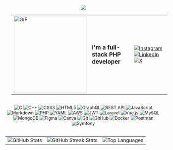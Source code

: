 <p align="center">
<img src="https://raw.githubusercontent.com/trinib/trinib/a5f17399d881c5651a89bfe4a621014b08346cf0/images/marquee.svg">

<div align="center" width="100%">
<table style="width: 100%; margin-left:20px;">
  <tr>
    <td style="width: 50%;">
      <img src="https://media.giphy.com/media/ZVik7pBtu9dNS/giphy.gif?cid=ecf05e474liecrm86ty5pxcu5lz5n4bnwg15uhkywtjj4wkn&ep=v1_gifs_search&rid=giphy.gif&ct=g" width="100%" height="250px" alt="GIF">
    </td>
    <td style="width: 50%;">
      <div style="display: flex; justify-content: space-between; align-items: center; width: 100%;">
        <h3 style="margin: 0;">I'm a full-stack PHP developer</h3>
        <div>
          <a href="https://instagram.com/https://www.instagram.com/m.elaadraoui/"><img src="https://img.shields.io/badge/Instagram-%23E4405F.svg?logo=Instagram&logoColor=white" alt="Instagram"></a>
          <a href="https://linkedin.com/in/https://www.linkedin.com/in/mbarek-elaadraoui/"><img src="https://img.shields.io/badge/LinkedIn-%230077B5.svg?logo=linkedin&logoColor=white" alt="LinkedIn"></a>
          <a href="https://x.com/https://x.com/m_eladraoui"><img src="https://img.shields.io/badge/X-black.svg?logo=X&logoColor=white" alt="X"></a>
        </div>
      </div>
    </td>
  </tr>
</table>
</div>  

<br>


<div align="center" width="100%">
<img src="https://img.shields.io/badge/c-%2300599C.svg?style=for-the-badge&logo=c&logoColor=white" alt="C"> <img src="https://img.shields.io/badge/c++-%2300599C.svg?style=for-the-badge&logo=c%2B%2B&logoColor=white" alt="C++"> <img src="https://img.shields.io/badge/css3-%231572B6.svg?style=for-the-badge&logo=css3&logoColor=white" alt="CSS3"> <img src="https://img.shields.io/badge/html5-%23E34F26.svg?style=for-the-badge&logo=html5&logoColor=white" alt="HTML5"> <img src="https://img.shields.io/badge/-GraphQL-E10098?style=for-the-badge&logo=graphql&logoColor=white" alt="GraphQL"><img src="https://img.shields.io/badge/REST%20API-%23121011.svg?style=for-the-badge" alt="REST API">
 <img src="https://img.shields.io/badge/javascript-%23323330.svg?style=for-the-badge&logo=javascript&logoColor=%23F7DF1E" alt="JavaScript"> <img src="https://img.shields.io/badge/markdown-%23000000.svg?style=for-the-badge&logo=markdown&logoColor=white" alt="Markdown"> <img src="https://img.shields.io/badge/php-%23777BB4.svg?style=for-the-badge&logo=php&logoColor=white" alt="PHP"> <img src="https://img.shields.io/badge/yaml-%23ffffff.svg?style=for-the-badge&logo=yaml&logoColor=151515" alt="YAML"> <img src="https://img.shields.io/badge/AWS-%23FF9900.svg?style=for-the-badge&logo=amazon-aws&logoColor=white" alt="AWS"> <img src="https://img.shields.io/badge/JWT-black?style=for-the-badge&logo=JSON%20web%20tokens" alt="JWT"> <img src="https://img.shields.io/badge/laravel-%23FF2D20.svg?style=for-the-badge&logo=laravel&logoColor=white" alt="Laravel">
<img src="https://img.shields.io/badge/vue.js-%2335495e.svg?style=for-the-badge&logo=vuedotjs&logoColor=%234FC08D" alt="Vue.js"> <img src="https://img.shields.io/badge/mysql-4479A1.svg?style=for-the-badge&logo=mysql&logoColor=white" alt="MySQL"> <img src="https://img.shields.io/badge/MongoDB-%234ea94b.svg?style=for-the-badge&logo=mongodb&logoColor=white" alt="MongoDB"> <img src="https://img.shields.io/badge/figma-%23F24E1E.svg?style=for-the-badge&logo=figma&logoColor=white" alt="Figma"> <img src="https://img.shields.io/badge/Canva-%2300C4CC.svg?style=for-the-badge&logo=Canva&logoColor=white" alt="Canva"> <img src="https://img.shields.io/badge/git-%23F05033.svg?style=for-the-badge&logo=git&logoColor=white" alt="Git"> <img src="https://img.shields.io/badge/github-%23121011.svg?style=for-the-badge&logo=github&logoColor=white" alt="GitHub"> <img src="https://img.shields.io/badge/docker-%230db7ed.svg?style=for-the-badge&logo=docker&logoColor=white" alt="Docker"> <img src="https://img.shields.io/badge/Postman-FF6C37?style=for-the-badge&logo=postman&logoColor=white" alt="Postman"> <img src="https://img.shields.io/badge/Symfony-black?style=for-the-badge&logo=symfony&logoColor=white" alt="Symfony">
</div>

<br>

<table>
  <tr>
    <td>
      <img src="https://github-readme-stats.vercel.app/api?username=MBAREK0&theme=dark&hide_border=false&include_all_commits=false&count_private=false" alt="GitHub Stats" />
    </td>
    <td>
      <img src="https://github-readme-streak-stats.herokuapp.com/?user=MBAREK0&theme=dark&hide_border=false" alt="GitHub Streak Stats" />
    </td>
    <td>
      <img src="https://github-readme-stats.vercel.app/api/top-langs/?username=MBAREK0&theme=dark&hide_border=false&include_all_commits=false&count_private=false&layout=compact" alt="Top Languages" />
    </td>
  </tr>
</table>


